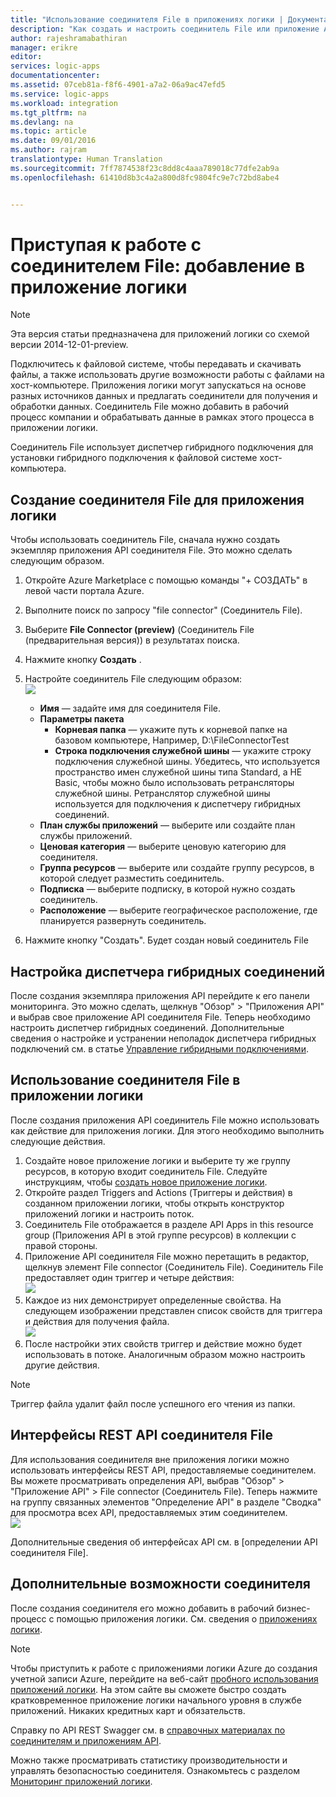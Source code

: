 ```yaml
---
title: "Использование соединителя File в приложениях логики | Документация Майкрософт"
description: "Как создать и настроить соединитель File или приложение API и использовать его в приложении логики в службе приложений Azure"
author: rajeshramabathiran
manager: erikre
editor: 
services: logic-apps
documentationcenter: 
ms.assetid: 07ceb81a-f8f6-4901-a7a2-06a9ac47efd5
ms.service: logic-apps
ms.workload: integration
ms.tgt_pltfrm: na
ms.devlang: na
ms.topic: article
ms.date: 09/01/2016
ms.author: rajram
translationtype: Human Translation
ms.sourcegitcommit: 7ff7874538f23c8dd8c4aaa789018c77dfe2ab9a
ms.openlocfilehash: 61410d8b3c4a2a800d8fc9804fc9e7c72bd8abe4


---
```

# <a name="get-started-with-the-file-connector-and-add-it-to-your-logic-app"></a>Приступая к работе с соединителем File: добавление в приложение логики
> [!NOTE]
> Эта версия статьи предназначена для приложений логики со схемой версии 2014-12-01-preview.
>
>

Подключитесь к файловой системе, чтобы передавать и скачивать файлы, а также использовать другие возможности работы с файлами на хост-компьютере. Приложения логики могут запускаться на основе разных источников данных и предлагать соединители для получения и обработки данных. Соединитель File можно добавить в рабочий процесс компании и обрабатывать данные в рамках этого процесса в приложении логики.

Соединитель File использует диспетчер гибридного подключения для установки гибридного подключения к файловой системе хост-компьютера.

## <a name="creating-a-file-connector-for-your-logic-app"></a>Создание соединителя File для приложения логики
Чтобы использовать соединитель File, сначала нужно создать экземпляр приложения API соединителя File. Это можно сделать следующим образом.

1. Откройте Azure Marketplace с помощью команды "+ СОЗДАТЬ" в левой части портала Azure.
2. Выполните поиск по запросу "file connector" (Соединитель File).
3. Выберите **File Connector (preview)** (Соединитель File (предварительная версия)) в результатах поиска.
4. Нажмите кнопку **Создать** .
5. Настройте соединитель File следующим образом:   
   ![][1]

   * **Имя** — задайте имя для соединителя File.
   * **Параметры пакета**
     * **Корневая папка** — укажите путь к корневой папке на базовом компьютере, Например, D:\FileConnectorTest
     * **Строка подключения служебной шины** — укажите строку подключения служебной шины. Убедитесь, что используется пространство имен служебной шины типа Standard, а НЕ Basic, чтобы можно было использовать ретрансляторы служебной шины.  Ретранслятор служебной шины используется для подключения к диспетчеру гибридных соединений.
   * **План службы приложений** — выберите или создайте план службы приложений.
   * **Ценовая категория** — выберите ценовую категорию для соединителя.
   * **Группа ресурсов** — выберите или создайте группу ресурсов, в которой следует разместить соединитель.
   * **Подписка** — выберите подписку, в которой нужно создать соединитель.
   * **Расположение** — выберите географическое расположение, где планируется развернуть соединитель.
6. Нажмите кнопку "Создать". Будет создан новый соединитель File

## <a name="configure-hybrid-connection-manager"></a>Настройка диспетчера гибридных соединений
После создания экземпляра приложения API перейдите к его панели мониторинга.  Это можно сделать, щелкнув "Обзор" > "Приложения API" и выбрав свое приложение API соединителя File.  Теперь необходимо настроить диспетчер гибридных соединений.
Дополнительные сведения о настройке и устранении неполадок диспетчера гибридных подключений см. в статье [Управление гибридными подключениями].

## <a name="using-the-file-connector-in-your-logic-app"></a>Использование соединителя File в приложении логики
После создания приложения API соединитель File можно использовать как действие для приложения логики. Для этого необходимо выполнить следующие действия.

1. Создайте новое приложение логики и выберите ту же группу ресурсов, в которую входит соединитель File. Следуйте инструкциям, чтобы [создать новое приложение логики].
2. Откройте раздел Triggers and Actions (Триггеры и действия) в созданном приложении логики, чтобы открыть конструктор приложений логики и настроить поток.
3. Соединитель File отображается в разделе API Apps in this resource group (Приложения API в этой группе ресурсов) в коллекции с правой стороны.
4. Приложение API соединителя File можно перетащить в редактор, щелкнув элемент File connector (Соединитель File). Соединитель File предоставляет один триггер и четыре действия:   
   ![][5]
5. Каждое из них демонстрирует определенные свойства. На следующем изображении представлен список свойств для триггера и действия для получения файла.  
   ![][6]
6. После настройки этих свойств триггер и действие можно будет использовать в потоке. Аналогичным образом можно настроить другие действия.

> [!NOTE]
> Триггер файла удалит файл после успешного его чтения из папки.
>
>

## <a name="file-connector-rest-apis"></a>Интерфейсы REST API соединителя File
Для использования соединителя вне приложения логики можно использовать интерфейсы REST API, предоставляемые соединителем. Вы можете просматривать определения API, выбрав "Обзор" > "Приложение API" > File connector (Соединитель File). Теперь нажмите на группу связанных элементов "Определение API" в разделе "Сводка" для просмотра всех API, предоставляемых этим соединителем.  
![][7]

Дополнительные сведения об интерфейсах API см. в [определении API соединителя File].

## <a name="do-more-with-your-connector"></a>Дополнительные возможности соединителя
После создания соединителя его можно добавить в рабочий бизнес-процесс с помощью приложения логики. См. сведения о [приложениях логики](../logic-apps/logic-apps-what-are-logic-apps.md).

> [!NOTE]
> Чтобы приступить к работе с приложениями логики Azure до создания учетной записи Azure, перейдите на веб-сайт [пробного использования приложений логики](https://azure.microsoft.com/try/app-service/logic/). На этом сайте вы сможете быстро создать кратковременное приложение логики начального уровня в службе приложений. Никаких кредитных карт и обязательств.
>
>

Справку по API REST Swagger см. в [справочных материалах по соединителям и приложениям API](http://go.microsoft.com/fwlink/p/?LinkId=529766).

Можно также просматривать статистику производительности и управлять безопасностью соединителя. Ознакомьтесь с разделом [Мониторинг приложений логики](../logic-apps/logic-apps-monitor-your-logic-apps.md).

<!-- Image reference -->
[1]: ./media/app-service-logic-connector-file/img1.PNG
[5]: ./media/app-service-logic-connector-file/img5.PNG
[6]: ./media/app-service-logic-connector-file/img6.PNG
[7]: ./media/app-service-logic-connector-file/img7.PNG

<!-- Links -->
[создать новое приложение логики]: app-service-logic-create-a-logic-app.md
[Определение API соединителя File]: https://msdn.microsoft.com/library/dn936296.aspx
[Управление гибридными подключениями]: ../app-service-web/web-sites-hybrid-connection-get-started.md



<!--HONumber=Jan17_HO3-->


